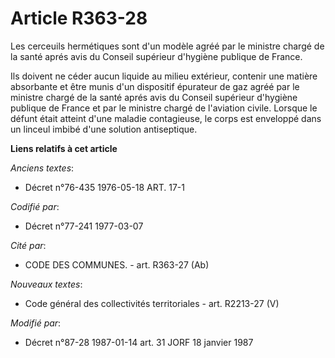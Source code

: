# Article R363-28

Les cerceuils hermétiques sont d'un modèle agréé par le ministre chargé de la santé aprés avis du Conseil supérieur d'hygiène
publique de France.

Ils doivent ne céder aucun liquide au milieu extérieur, contenir une matière absorbante et être munis d'un dispositif
épurateur de gaz agréé par le ministre chargé de la santé aprés avis du Conseil supérieur d'hygiène publique de France et par
le ministre chargé de l'aviation civile. Lorsque le défunt était atteint d'une maladie contagieuse, le corps est enveloppé
dans un linceul imbibé d'une solution antiseptique.

**Liens relatifs à cet article**

_Anciens textes_:

  - Décret n°76-435 1976-05-18 ART. 17-1

_Codifié par_:

  - Décret n°77-241 1977-03-07

_Cité par_:

  - CODE DES COMMUNES. - art. R363-27 (Ab)

_Nouveaux textes_:

  - Code général des collectivités territoriales - art. R2213-27 (V)

_Modifié par_:

  - Décret n°87-28 1987-01-14 art. 31 JORF 18 janvier 1987
